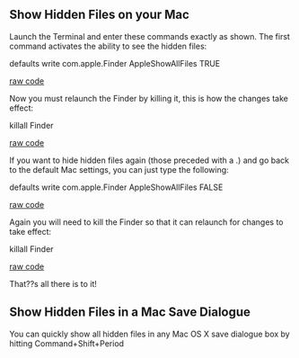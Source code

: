 <div id="wikitext">

Show Hidden Files on your Mac
-----------------------------

Launch the Terminal and enter these commands exactly as shown. The first
command activates the ability to see the hidden files:

<div class="vspace">

</div>

<div id="sourceblock1" class="sourceblock">

<div class="sourceblocktext">

<div class="bash">

defaults <span class="kw2">write</span> com.apple.Finder
AppleShowAllFiles TRUE

</div>

</div>

<div class="sourceblocklink">

[raw
code](http://wiki.tamouse.org?n=Technology.ViewingHiddenFilesInOSX?action=sourceblock&num=1)

</div>

</div>

Now you must relaunch the Finder by killing it, this is how the changes
take effect:

<div class="vspace">

</div>

<div id="sourceblock2" class="sourceblock">

<div class="sourceblocktext">

<div class="bash">

<span class="kw2">killall</span> Finder

</div>

</div>

<div class="sourceblocklink">

[raw
code](http://wiki.tamouse.org?n=Technology.ViewingHiddenFilesInOSX?action=sourceblock&num=2)

</div>

</div>

If you want to hide hidden files again (those preceded with a .) and go
back to the default Mac settings, you can just type the following:

<div class="vspace">

</div>

<div id="sourceblock3" class="sourceblock">

<div class="sourceblocktext">

<div class="bash">

defaults <span class="kw2">write</span> com.apple.Finder
AppleShowAllFiles FALSE

</div>

</div>

<div class="sourceblocklink">

[raw
code](http://wiki.tamouse.org?n=Technology.ViewingHiddenFilesInOSX?action=sourceblock&num=3)

</div>

</div>

Again you will need to kill the Finder so that it can relaunch for
changes to take effect:

<div class="vspace">

</div>

<div id="sourceblock4" class="sourceblock">

<div class="sourceblocktext">

<div class="bash">

<span class="kw2">killall</span> Finder

</div>

</div>

<div class="sourceblocklink">

[raw
code](http://wiki.tamouse.org?n=Technology.ViewingHiddenFilesInOSX?action=sourceblock&num=4)

</div>

</div>

That??s all there is to it!

<div class="vspace">

</div>

Show Hidden Files in a Mac Save Dialogue
----------------------------------------

You can quickly show all hidden files in any Mac OS X save dialogue box
by hitting Command+Shift+Period

<div class="vspace">

</div>

<div style="display: none;">

Summary:How to see dot (hidden) files in OX/X Parent:(Technology.)OSX
includeme:[Technology.OSX](http://wiki.tamouse.org?n=Technology.OSX?action=print)
Categories:[HowTos](http://wiki.tamouse.org?n=Category.HowTos) Tags:
hidden files, osx, finder Source:
<http://osxdaily.com/2009/02/25/show-hidden-files-in-os-x/>

</div>

</div>
